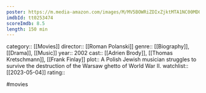 ```yaml
---
poster: https://m.media-amazon.com/images/M/MV5BOWRiZDIxZjktMTA1NC00MDQ2LWEzMjUtMTliZmY3NjQ3ODJiXkEyXkFqcGdeQXVyNjU0OTQ0OTY@._V1_SX300.jpg
imdbId: tt0253474
scoreImdb: 8.5
length: 150 min
---
```


category:: [[Movies]]
director:: [[Roman Polanski]]
genre:: [[Biography]], [[Drama]], [[Music]]
year:: 2002
cast:: [[Adrien Brody]], [[Thomas Kretschmann]], [[Frank Finlay]]
plot:: A Polish Jewish musician struggles to survive the destruction of the Warsaw ghetto of World War II.
watchlist:: [[2023-05-04]]
rating::

#movies 

